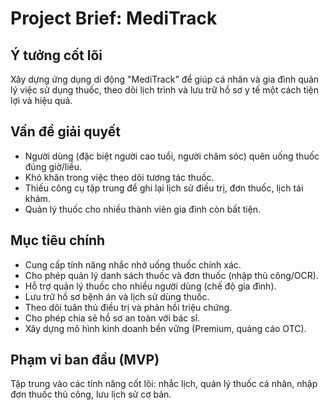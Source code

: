 # Project Brief: MediTrack

## Ý tưởng cốt lõi
Xây dựng ứng dụng di động "MediTrack" để giúp cá nhân và gia đình quản lý việc sử dụng thuốc, theo dõi lịch trình và lưu trữ hồ sơ y tế một cách tiện lợi và hiệu quả.

## Vấn đề giải quyết
- Người dùng (đặc biệt người cao tuổi, người chăm sóc) quên uống thuốc đúng giờ/liều.
- Khó khăn trong việc theo dõi tương tác thuốc.
- Thiếu công cụ tập trung để ghi lại lịch sử điều trị, đơn thuốc, lịch tái khám.
- Quản lý thuốc cho nhiều thành viên gia đình còn bất tiện.

## Mục tiêu chính
- Cung cấp tính năng nhắc nhở uống thuốc chính xác.
- Cho phép quản lý danh sách thuốc và đơn thuốc (nhập thủ công/OCR).
- Hỗ trợ quản lý thuốc cho nhiều người dùng (chế độ gia đình).
- Lưu trữ hồ sơ bệnh án và lịch sử dùng thuốc.
- Theo dõi tuân thủ điều trị và phản hồi triệu chứng.
- Cho phép chia sẻ hồ sơ an toàn với bác sĩ.
- Xây dựng mô hình kinh doanh bền vững (Premium, quảng cáo OTC).

## Phạm vi ban đầu (MVP)
Tập trung vào các tính năng cốt lõi: nhắc lịch, quản lý thuốc cá nhân, nhập đơn thuốc thủ công, lưu lịch sử cơ bản.
